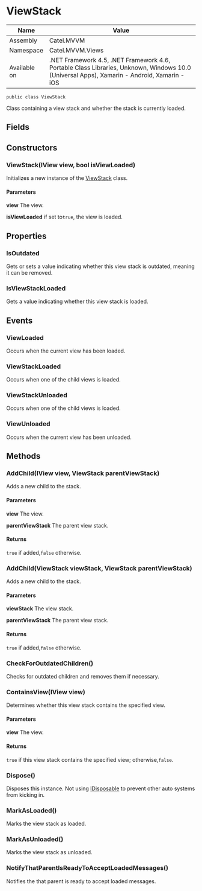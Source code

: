 

# ViewStack

Name|Value
---|---
Assembly|Catel.MVVM
Namespace|Catel.MVVM.Views
Available on|.NET Framework 4.5, .NET Framework 4.6, Portable Class Libraries, Unknown, Windows 10.0 (Universal Apps), Xamarin - Android, Xamarin - iOS

```
public class ViewStack
```

Class containing a view stack and whether the stack is currently loaded.



## Fields

## Constructors

### ViewStack(IView view, bool isViewLoaded)

Initializes a new instance of the [ViewStack](#) class.

#### Parameters

**view**
The view.

**isViewLoaded**
if set to`true`, the view is loaded.



## Properties

### IsOutdated

Gets or sets a value indicating whether this view stack is outdated, meaning it can be removed.



### IsViewStackLoaded

Gets a value indicating whether this view stack is loaded.



## Events

### ViewLoaded

Occurs when the current view has been loaded.



### ViewStackLoaded

Occurs when one of the child views is loaded.



### ViewStackUnloaded

Occurs when one of the child views is loaded.



### ViewUnloaded

Occurs when the current view has been unloaded.



## Methods

### AddChild(IView view, ViewStack parentViewStack)

Adds a new child to the stack.

#### Parameters

**view**
The view.

**parentViewStack**
The parent view stack.

#### Returns

`true` if added,`false` otherwise.



### AddChild(ViewStack viewStack, ViewStack parentViewStack)

Adds a new child to the stack.

#### Parameters

**viewStack**
The view stack.

**parentViewStack**
The parent view stack.

#### Returns

`true` if added,`false` otherwise.



### CheckForOutdatedChildren()

Checks for outdated children and removes them if necessary.



### ContainsView(IView view)

Determines whether this view stack contains the specified view.

#### Parameters

**view**
The view.

#### Returns

`true` if this view stack contains the specified view; otherwise,`false`.



### Dispose()

Disposes this instance. Not using [IDisposable](#) to prevent other auto systems from kicking in.



### MarkAsLoaded()

Marks the view stack as loaded.



### MarkAsUnloaded()

Marks the view stack as unloaded.



### NotifyThatParentIsReadyToAcceptLoadedMessages()

Notifies the that parent is ready to accept loaded messages.




